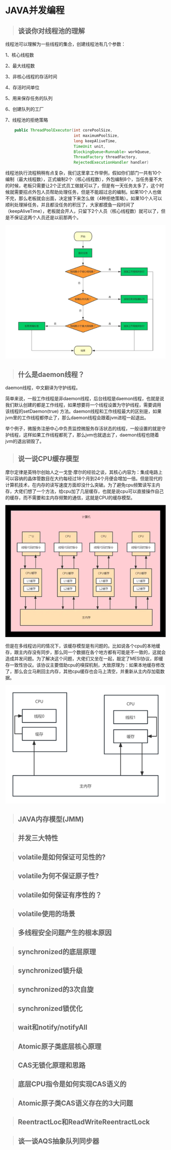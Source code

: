 # JAVA并发编程

> ## 谈谈你对线程池的理解

线程池可以理解为一些线程的集合，创建线程池有几个参数：

1、核心线程数

2、最大线程数

3、非核心线程的存活时间

4、存活时间单位

5、用来保存任务的队列

6、创建队列的工厂

7、线程池的拒绝策略



```java
    public ThreadPoolExecutor(int corePoolSize,
                              int maximumPoolSize,
                              long keepAliveTime,
                              TimeUnit unit,
                              BlockingQueue<Runnable> workQueue,
                              ThreadFactory threadFactory,
                              RejectedExecutionHandler handler)
```



线程池执行流程稍稍有点复杂，我们这里拿工作举例，假如你们部门一共有10个编制（最大线程数），正式编制2个（核心线程数），外包编制8个，当任务量不大的时候，老板只需要让2个正式员工做就可以了，但是有一天任务太多了，这个时候就需要招点外包人员帮助处理任务，但是不能超过总的编制。如果10个人也做不完，那么老板就会出面，决定接下来怎么做（4种拒绝策略）。如果10个人可以顺利处理掉任务，并且都没任务的积压了，大家都摸鱼一段时间了（keepAliveTime），老板就会开人，只留下2个人员（核心线程数）就可以了，但是不保证这两个人员还是以前那两个。

![线程池流程](media/线程池流程.jpg)

> ## 什么是daemon线程？

daemon线程，中文翻译为守护线程。

简单来说，一般工作线程是非daemon线程，后台线程是daemon线程，也就是说我们默认创建的都是工作线程，如果想要将一个线程设置为守护线程，需要调用 该线程的setDaemon(true) 方法。daemon线程和工作线程最大的区别是，如果jvm里的工作线程都停止了，那么daemon线程会跟着jvm进程一起退出。

举个例子，微服务注册中心中负责监控微服务存活状态的线程，一般设置的就是守护线程，这样如果工作线程都死了，那么jvm也就退出了，daemon线程也随着jvm的退出销毁了。



> ## 说一说CPU缓存模型

摩尔定律是英特尔创始人之一戈登·摩尔的经验之谈，其核心内容为：集成电路上可以容纳的晶体管数目在大约每经过18个月到24个月便会增加一倍。但是现代的计算机技术，在内存的读写速度方面却没什么突破。为了避免cpu频繁读写主内存，大佬们想了一个方法，给cpu加了几层缓存，也就是说cpu可以直接操作自己的缓存，而不需要和主内存频繁的通信，这就是CPU的缓存模型。

![线程池流程](media/cpu缓存模型.jpg)

但是在多线程访问的情况下，该缓存模型是有问题的。比如说各个cpu的本地缓存，跟主内存没有同步，那么同一个数据在各个地方都有可能是不一致的，这就会造成并发问题。为了解决这个问题，大佬们又坐在一起，敲定了MESI协议，即缓存一致性协议。该协议主要借助cpu的嗅探机制，大致原理为：如果本地缓存修改了，那么会立马刷回主内存，其他cpu缓存也会马上清空，并重新从主内存加载数据。

![线程池流程](media/CPU缓存下的并发问题.png)





> ## JAVA内存模型(JMM)







> ## 并发三大特性





> ## volatile是如何保证可见性的?





> ## volatile为何不保证原子性?





> ## volatile如何保证有序性的？





> ## volatile使用的场景





> ## 多线程安全问题产生的根本原因





> ## synchronized的底层原理







> ## synchronized锁升级





> ## synchronized的3次自旋







> ## synchronized锁优化





> ## wait和notify/notifyAll





> ## Atomic原子类底层核心原理





> ## CAS无锁化原理和思路





> ## 底层CPU指令是如何实现CAS语义的





> ## Atomic原子类CAS语义存在的3大问题





> ## ReentractLoc和ReadWriteReentractLock





> ## 谈一谈AQS抽象队列同步器
